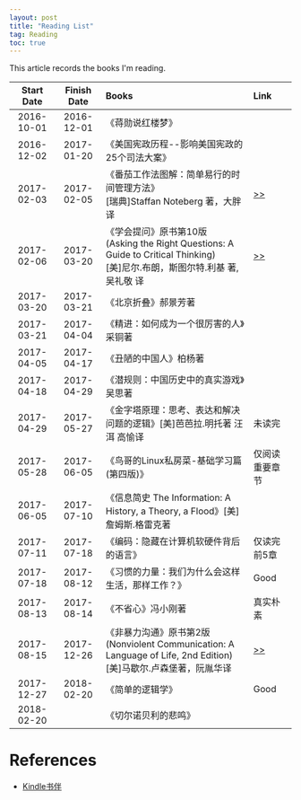 ```yaml
---
layout: post
title: "Reading List"
tag: Reading
toc: true
---
```


This article records the books I'm reading.

<!--more-->

| Start Date | Finish Date | Books | Link  |
| :--------: | :---------: | :---- | :---- |
| 2016-10-01 | 2016-12-01  | 《蒋勋说红楼梦》 | |
| 2016-12-02 | 2017-01-20  | 《美国宪政历程--影响美国宪政的25个司法大案》 | |
| 2017-02-03 | 2017-02-05  | 《番茄工作法图解：简单易行的时间管理方法》<br>[瑞典]Staffan Noteberg 著，大胖 译 | <a href="{{ site.base-url }}/2017/02/28/the-pomodoro-technique.html"> >> </a> |
| 2017-02-06 | 2017-03-20  | 《学会提问》原书第10版<br>(Asking the Right Questions: A Guide to Critical Thinking)<br>[美]尼尔.布朗，斯图尔特.利基 著, 吴礼敬 译 | <a href="{{ site.base-url }}/2017/03/20/asking-the-right-questions.html"> >> </a> |
| 2017-03-20 | 2017-03-21  | 《北京折叠》郝景芳著 | |
| 2017-03-21 | 2017-04-04  | 《精进：如何成为一个很厉害的人》采铜著 | |
| 2017-04-05 | 2017-04-17  | 《丑陋的中国人》柏杨著 | |
| 2017-04-18 | 2017-04-29  | 《潜规则：中国历史中的真实游戏》吴思著 | |
| 2017-04-29 | 2017-05-27  | 《金字塔原理：思考、表达和解决问题的逻辑》[美]芭芭拉.明托著 汪洱 高愉译 | 未读完 |
| 2017-05-28 | 2017-06-05  | 《鸟哥的Linux私房菜-基础学习篇(第四版)》 | 仅阅读重要章节 |
| 2017-06-05 | 2017-07-10  | 《信息简史 The Information: A History, a Theory, a Flood》[美]詹姆斯.格雷克著 | |
| 2017-07-11 | 2017-07-18  | 《编码：隐藏在计算机软硬件背后的语言》 | 仅读完前5章 |
| 2017-07-18 | 2017-08-12  | 《习惯的力量：我们为什么会这样生活，那样工作？》 | Good |
| 2017-08-13 | 2017-08-14  | 《不省心》冯小刚著 | 真实朴素 |
| 2017-08-15 | 2017-12-26  | 《非暴力沟通》原书第2版<br>(Nonviolent Communication: A Language of Life, 2nd Edition)<br>[美]马歇尔.卢森堡著，阮胤华译 | <a href="{{ site.base-url }}/2017/12/26/nonviolent-communication.html"> >> </a> |
| 2017-12-27 | 2018-02-20  | 《简单的逻辑学》 | Good |
| 2018-02-20 |             | 《切尔诺贝利的悲鸣》 | |

<p/>

# References

* [Kindle书伴](https://bookfere.com/)

